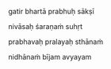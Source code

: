 gatir bhartā prabhuḥ sākṣī

nivāsaḥ śaraṇaṁ suhṛt

prabhavaḥ pralayaḥ sthānaṁ

nidhānaṁ bījam avyayam